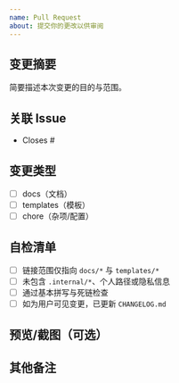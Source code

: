 ```yaml
---
name: Pull Request
about: 提交你的更改以供审阅
---
```


## 变更摘要
简要描述本次变更的目的与范围。

## 关联 Issue
- Closes #

## 变更类型
- [ ] docs（文档）
- [ ] templates（模板）
- [ ] chore（杂项/配置）

## 自检清单
- [ ] 链接范围仅指向 `docs/*` 与 `templates/*`
- [ ] 未包含 `.internal/*`、个人路径或隐私信息
- [ ] 通过基本拼写与死链检查
- [ ] 如为用户可见变更，已更新 `CHANGELOG.md`

## 预览/截图（可选）

## 其他备注